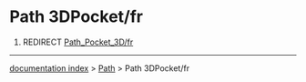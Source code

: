 # Path 3DPocket/fr
1.  REDIRECT [Path\_Pocket\_3D/fr](Path_Pocket_3D/fr.md)

---
[documentation index](../README.md) > [Path](Path_Workbench.md) > Path 3DPocket/fr
